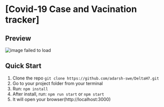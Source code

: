 # [Covid-19 Case and Vacination tracker]

## Preview
![image failed to load](https://media.discordapp.net/attachments/761764308878884898/818153778079334450/screenshot-localhost-3000-1615133359862.png?width=426&height=571)
## Quick Start

1.  Clone the repo `git clone https://github.com/adarsh-swe/DeltaH7.git`
2.  Go to your project folder from your terminal
3.  Run: `npm install`
4.  After install, run: `npm run start` or `npm start`
5.  It will open your browser(http://localhost:3000)
